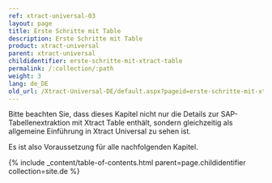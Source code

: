 ```yaml
---
ref: xtract-universal-03
layout: page
title: Erste Schritte mit Table
description: Erste Schritte mit Table
product: xtract-universal
parent: xtract-universal
childidentifier: erste-schritte-mit-xtract-table
permalink: /:collection/:path
weight: 3
lang: de_DE
old_url: /Xtract-Universal-DE/default.aspx?pageid=erste-schritte-mit-xtract-table
---
```


Bitte beachten Sie, dass dieses Kapitel nicht nur die Details zur SAP-Tabellenextraktion mit Xtract Table enthält, sondern gleichzeitig als allgemeine Einführung in Xtract Universal zu sehen ist.

Es ist also Voraussetzung für alle nachfolgenden Kapitel.

{% include _content/table-of-contents.html parent=page.childidentifier collection=site.de %}